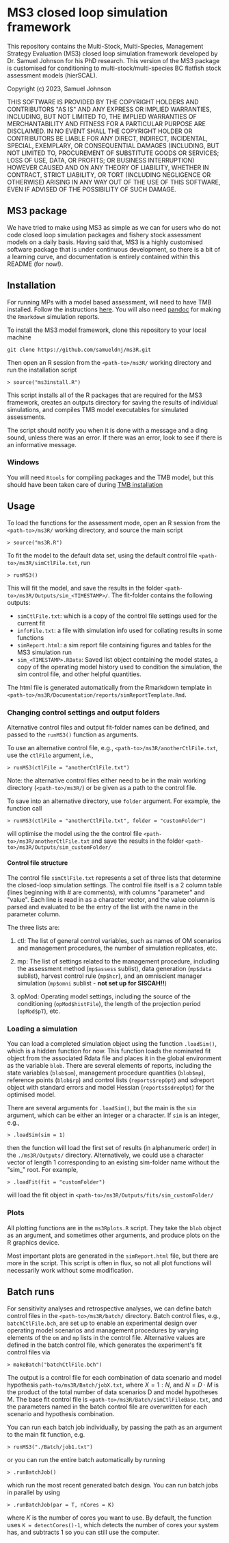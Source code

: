 # MS3 closed loop simulation framework

This repository contains the Multi-Stock, Multi-Species, Management Strategy 
Evaluation (MS3) closed loop simulation framework developed by Dr. Samuel
Johnson for his PhD research. This version of the MS3 package is customised
for conditioning to multi-stock/multi-species BC flatfish stock assessment
models (hierSCAL).

Copyright (c) 2023, Samuel Johnson

THIS SOFTWARE IS PROVIDED BY THE COPYRIGHT HOLDERS AND CONTRIBUTORS 
"AS IS" AND ANY EXPRESS OR IMPLIED WARRANTIES, INCLUDING, BUT NOT 
LIMITED TO, THE IMPLIED WARRANTIES OF MERCHANTABILITY AND FITNESS 
FOR A PARTICULAR PURPOSE ARE DISCLAIMED. IN NO EVENT SHALL THE COPYRIGHT 
HOLDER OR CONTRIBUTORS BE LIABLE FOR ANY DIRECT, INDIRECT, INCIDENTAL, 
SPECIAL, EXEMPLARY, OR CONSEQUENTIAL DAMAGES (INCLUDING, BUT NOT LIMITED 
TO, PROCUREMENT OF SUBSTITUTE GOODS OR SERVICES; LOSS OF USE, DATA, OR 
PROFITS; OR BUSINESS INTERRUPTION) HOWEVER CAUSED AND ON ANY THEORY OF 
LIABILITY, WHETHER IN CONTRACT, STRICT LIABILITY, OR TORT (INCLUDING 
NEGLIGENCE OR OTHERWISE) ARISING IN ANY WAY OUT OF THE USE OF THIS 
SOFTWARE, EVEN IF ADVISED OF THE POSSIBILITY OF SUCH DAMAGE.


## MS3 package

We have tried to make using MS3 as simple as we can for users who
do not code closed loop simulation packages and fishery stock assessment
models on a daily basis. Having said that, MS3 is a highly customised 
software package that is under continuous development, so there is a 
bit of a learning curve, and documentation is entirely contained within 
this README (for now!).


## Installation

For running MPs with a model based assessment, will need to have TMB 
installed. Follow the instructions [here](https://github.com/kaskr/adcomp/wiki/Download). 
You will also need [pandoc](https://pandoc.org/installing.html) for making 
the `Rmarkdown` simulation reports. 

To install the MS3 model framework, clone this repository to your 
local machine

```
git clone https://github.com/samueldnj/ms3R.git
```

Then open an R session from the `<path-to>/ms3R/` working directory 
and run the installation script

```
> source("ms3install.R")
```

This script installs all of the R packages that are required for the
MS3 framework, creates an outputs directory for saving the results of 
individual simulations, and compiles TMB model executables for simulated
assessments.

The script should notify you when it is done with a message and a 
ding sound, unless there was an error. If there was an error, look to see 
if there is an informative message.

### Windows

You will need `Rtools` for compiling packages and the TMB model, but this
should have been taken care of during
[TMB installation](https://github.com/kaskr/adcomp/wiki/Download)


## Usage

To load the functions for the assessment mode, open an R session from 
the `<path-to>/ms3R/` working directory, and source the main script

```
> source("ms3R.R")
```

To fit the model to the default data set, using the default control
file `<path-to>/ms3R/simCtlFile.txt`, run

```
> runMS3()
```

This will fit the model, and save the results in the folder 
`<path-to>/ms3R/Outputs/sim_<TIMESTAMP>/`. The fit-folder contains
the following outputs:

- `simCtlFile.txt`: which is a copy of the control file settings used
for the current fit 
- `infoFile.txt`: a file with simulation info used for collating
results in some functions
- `simReport.html`: a sim report file containing figures and tables
for the MS3 simulation run
- `sim_<TIMESTAMP>.RData`: Saved list object containing the model states, 
a copy of the operating model history used to condition the simulation, 
the sim control file, and other helpful quantities.

The html file is generated automatically from the Rmarkdown template
in `<path-to>/ms3R/Documentation/reports/simReportTemplate.Rmd`. 


### Changing control settings and output folders

Alternative control files and output fit-folder names can be defined, 
and passed to the `runMS3()` function as arguments. 

To use an alternative control file, e.g., `<path-to>/ms3R/anotherCtlFile.txt`,
use the `ctlFile` argument, i.e.,

```
> runMS3(ctlFile = "anotherCtlFile.txt")
```

Note: the alternative control files either need to be in the main
working directory (`<path-to>/ms3R/`) or be given as a path to the control
file.

To save into an alternative directory, use `folder` argument. For example,
the function call
```
> runMS3(ctlFile = "anotherCtlFile.txt", folder = "customFolder")
```
will optimise the model using the the control file 
`<path-to>/ms3R/anotherCtlFile.txt` and save the results in the folder
`<path-to>/ms3R/Outputs/sim_customFolder/`

#### Control file structure

The control file `simCtlFile.txt` represents a set of three lists that 
determine the closed-loop simulation settings. The control file itself 
is a 2 column table (lines beginning with # are comments), with columns 
"parameter" and "value". Each line is read in as a character vector, and 
the value column is parsed and evaluated to be the entry of the list with 
the name in the parameter column.

The three lists are:

1. ctl: The list of general control variables, such as names of OM 
scenarios and management procedures, the number of simulation replicates, etc.

2. mp: The list of settings related to the management procedure,
including the assessment method (`mp$assess` sublist), data generation
(`mp$data` sublist), harvest control rule (`mp$hcr`), and an omniscient
manager simulation (`mp$omni` sublist - **not set up for SISCAH!!**)

3. opMod: Operating model settings, including the source of the 
conditioning (`opMod$histFile`), the length of the projection period
(`opMod$pT`), etc.

### Loading a simulation

You can load a completed simulation object using the function `.loadSim()`,
which is a hidden function for now. This function loads the nominated
fit object from the associated Rdata file and places it in the global 
environment as the variable `blob`. There are several elements of
reports, including the state variables (`blob$om`), management procedure 
quantities (`blob$mp`), reference points (`blob$rp`) and control lists (`reports$repOpt`) and
sdreport object with standard errors and model Hessian 
(`reports$sdrepOpt`) for the optimised model.

There are several arguments for `.loadSim()`, but
the main is the `sim` argument, which can be either an integer
or a character. If `sim` is an integer, e.g., 

```
> .loadSim(sim = 1)
```

then the function will load the first set of results (in alphanumeric
order) in the `./ms3R/Outputs/` directory. Alternatively, we
could use a character vector of length 1 corresponding to an existing
sim-folder name without the "sim_" root. For example,

```
> .loadFit(fit = "customFolder")
```
will load the fit object in `<path-to>/ms3R/Outputs/fits/sim_customFolder/`

### Plots

All plotting functions are in the `ms3Rplots.R` script. They take the `blob`
object as an argument, and sometimes other arguments, and produce
plots on the R graphics device.

Most important plots are generated in the `simReport.html` file, but 
there are more in the script. This script is often in flux, so not 
all plot functions will necessarily work without some modification. 



## Batch runs

For sensitivity analyses and retrospective analyses, we can define
batch control files in the `<path-to>/ms3R/batch/` directory. Batch control 
files, e.g., `batchCtlFile.bch`, are set up to enable an
experimental design over operating model scenarios and management 
procedures by varying elements of the `om` and `mp` lists in the 
control file. Alternative values are defined in the batch control 
file, which generates the experiment's fit control files via

```
> makeBatch("batchCtlFile.bch")
```

The output is a control file for each combination of data scenario and 
model hypothesis `path-to/ms3R/Batch/jobX.txt`, where $X = 1:N$, and 
$N = D \cdot M$ is the product of the total number of data scenarios D
and model hypotheses M. The base fit control file is 
`<path-to>/ms3R/Batch/simCtlFileBase.txt`, and the parameters named 
in the batch control file are overwritten for each scenario and hypothesis
combination.

You can run each batch job individually, by passing the path as an 
argument to the main fit function, e.g.
```
> runMS3("./Batch/job1.txt")
```
or you can run the entire batch automatically by running
```
> .runBatchJob()
```
which run the most recent generated batch design. You can run batch
jobs in parallel by using
```
> .runBatchJob(par = T, nCores = K)
```
where $K$ is the number of cores you want to use. By default, the
function uses `K = detectCores()-1`, which detects the number of cores 
your system has, and subtracts 1 so you can still use the computer.

